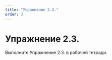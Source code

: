 ```yaml
---
title: "Упражнение 2.3."
order: 3
---
```


# Упражнение 2.3.

Выполните Упражнение 2.3. в рабочей тетради.